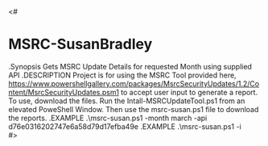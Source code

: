<#
# MSRC-SusanBradley
.Synopsis
    Gets MSRC Update Details for requested Month using supplied API
.DESCRIPTION
Project is for using the MSRC Tool provided here, https://www.powershellgallery.com/packages/MsrcSecurityUpdates/1.2/Content/MsrcSecurityUpdates.psm1 to accept user input to generate a report.
To use, download the files. Run the Intall-MSRCUpdateTool.ps1 from an elevated PoweShell Window.
Then use the msrc-susan.ps1 file to download the reports.
.EXAMPLE
    .\msrc-susan.ps1 -month march -api d76e0316202747e6a58d79d17efba49e
.EXAMPLE
    .\msrc-susan.ps1 -i      
#>
